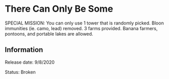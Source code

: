 # There Can Only Be Some
SPECIAL MISSION: You can only use 1 tower that is randomly picked. Bloon immunities (ie. camo, lead) removed. 3 farms provided. Banana farmers, pontoons, and portable lakes are allowed.

## Information
Release date: 9/8/2020

Status: Broken
